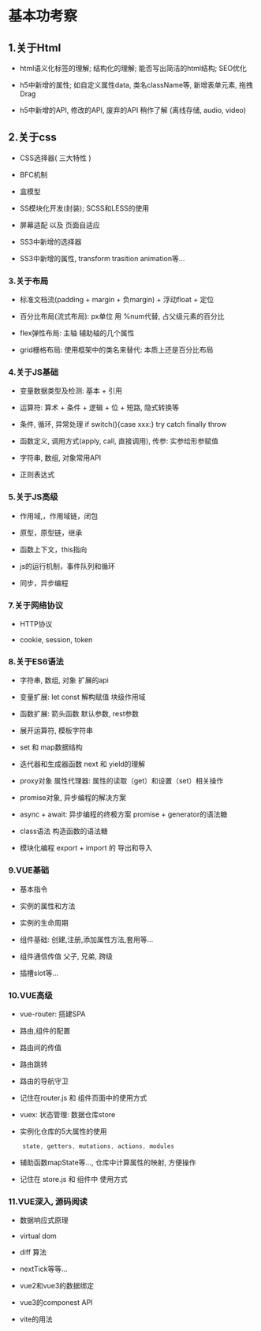# 基本功考察

## 1.关于Html

* html语义化标签的理解; 结构化的理解; 能否写出简洁的html结构; SEO优化

* h5中新增的属性; 如自定义属性data, 类名className等, 新增表单元素, 拖拽Drag

* h5中新增的API, 修改的API, 废弃的API 稍作了解 (离线存储, audio, video)

## 2.关于css

* CSS选择器( 三大特性 )

* BFC机制

* 盒模型

* SS模块化开发(封装); SCSS和LESS的使用

* 屏幕适配 以及 页面自适应

* SS3中新增的选择器

* SS3中新增的属性, transform trasition animation等…

### 3.关于布局

* 标准文档流(padding + margin + 负margin) + 浮动float + 定位

* 百分比布局(流式布局): px单位 用 %num代替, 占父级元素的百分比

* flex弹性布局: 主轴 辅助轴的几个属性

* grid栅格布局: 使用框架中的类名来替代: 本质上还是百分比布局

### 4.关于JS基础

* 变量数据类型及检测: 基本 + 引用

* 运算符: 算术 + 条件 + 逻辑 + 位 + 短路, 隐式转换等

* 条件, 循环, 异常处理 if switch(){case xxx:} try catch finally throw

* 函数定义, 调用方式(apply, call, 直接调用), 传参: 实参给形参赋值

* 字符串, 数组, 对象常用API

* 正则表达式

### 5.关于JS高级

* 作用域,，作用域链，闭包

* 原型，原型链，继承

* 函数上下文，this指向

* js的运行机制，事件队列和循环

* 同步，异步编程

### 7.关于网络协议

* HTTP协议

* cookie, session, token

### 8.关于ES6语法

* 字符串, 数组, 对象 扩展的api

* 变量扩展: let const 解构赋值 块级作用域

* 函数扩展: 箭头函数 默认参数, rest参数

* 展开运算符, 模板字符串

* set 和 map数据结构

* 迭代器和生成器函数 next 和 yield的理解

* proxy对象 属性代理器: 属性的读取（get）和设置（set）相关操作

* promise对象, 异步编程的解决方案

* async + await: 异步编程的终极方案 promise + generator的语法糖

* class语法 构造函数的语法糖

* 模块化编程 export + import 的 导出和导入

### 9.VUE基础

* 基本指令

* 实例的属性和方法

* 实例的生命周期

* 组件基础: 创建,注册,添加属性方法,套用等…

* 组件通信传值 父子, 兄弟, 跨级

* 插槽slot等…

### 10.VUE高级

* vue-router: 搭建SPA

* 路由,组件的配置

* 路由间的传值

* 路由跳转

* 路由的导航守卫

* 记住在router.js 和 组件页面中的使用方式

* vuex: 状态管理: 数据仓库store

* 实例化仓库的5大属性的使用

```javascript
    state, getters, mutations, actions, modules
```

* 辅助函数mapState等…, 仓库中计算属性的映射, 方便操作

* 记住在 store.js 和 组件中 使用方式

### 11.VUE深入, 源码阅读

* 数据响应式原理

* virtual dom

* diff 算法

* nextTick等等…

* vue2和vue3的数据绑定

* vue3的componest API

* vite的用法
